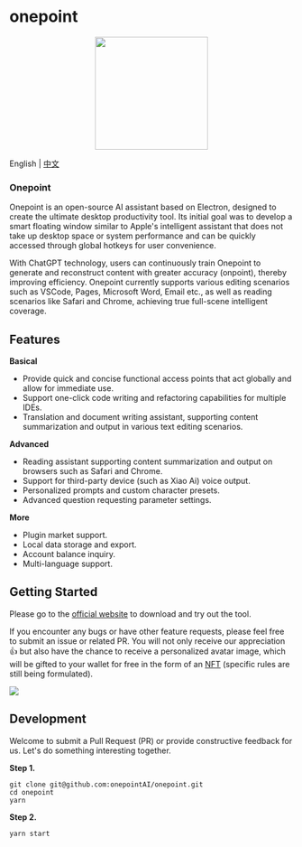 # onepoint

<div align= "center">
     <img align="center" width=200 src="https://raw.githubusercontent.com/onepointAI/onepoint/main/assets/banner/brand_nobg.png" />
</div>

<p>
     English | <a href="README-CN.md">中文</a>
</p>

### Onepoint

Onepoint is an open-source AI assistant based on Electron, designed to create the ultimate desktop productivity tool. Its initial goal was to develop a smart floating window similar to Apple's intelligent assistant that does not take up desktop space or system performance and can be quickly accessed through global hotkeys for user convenience.

With ChatGPT technology, users can continuously train Onepoint to generate and reconstruct content with greater accuracy (onpoint), thereby improving efficiency. Onepoint currently supports various editing scenarios such as VSCode, Pages, Microsoft Word, Email etc., as well as reading scenarios like Safari and Chrome, achieving true full-scene intelligent coverage.

## Features

**Basical**

- Provide quick and concise functional access points that act globally and allow for immediate use.
- Support one-click code writing and refactoring capabilities for multiple IDEs.
- Translation and document writing assistant, supporting content summarization and output in various text editing scenarios.

**Advanced**

- Reading assistant supporting content summarization and output on browsers such as Safari and Chrome.
- Support for third-party device (such as Xiao Ai) voice output.
- Personalized prompts and custom character presets.
- Advanced question requesting parameter settings.

**More**

- Plugin market support.
- Local data storage and export.
- Account balance inquiry.
- Multi-language support.

## Getting Started

Please go to the [official website](https://www.1ptai.com/) to download and try out the tool.

If you encounter any bugs or have other feature requests, please feel free to submit an issue or related PR. You will not only receive our appreciation 👍 but also have the chance to receive a personalized avatar image, which will be gifted to your wallet for free in the form of an [NFT](https://opensea.io/zh-CN/collection/onepointai-collection) (specific rules are still being formulated).

<img align="center" src="https://i.seadn.io/gcs/files/2af14d6872f7132e79ab9372e22e5e1a.png?auto=format&w=3840">

## Development

Welcome to submit a Pull Request (PR) or provide constructive feedback for us. Let's do something interesting together.

**Step 1.**

```
git clone git@github.com:onepointAI/onepoint.git
cd onepoint
yarn
```

**Step 2.**

```
yarn start
```
